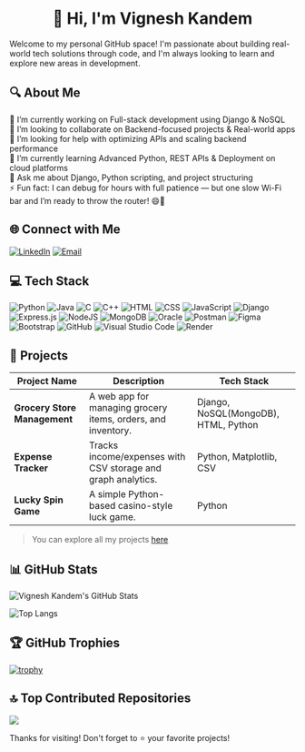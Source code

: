 <h1 align="center">👋 Hi, I'm Vignesh Kandem</h1>

Welcome to my personal GitHub space! I'm passionate about building real-world tech solutions through code, and I'm always looking to learn and explore new areas in development.

## 🔍 About Me

🔭 I’m currently working on Full-stack development using Django & NoSQL<br>👯 I’m looking to collaborate on Backend-focused projects & Real-world apps<br>🤝 I’m looking for help with optimizing APIs and scaling backend performance<br>🌱 I’m currently learning Advanced Python, REST APIs & Deployment on cloud platforms<br>💬 Ask me about Django, Python scripting, and project structuring<br>⚡ Fun fact: I can debug for hours with full patience — but one slow Wi-Fi bar and I’m ready to throw the router! 😄📶

## 🌐 Connect with Me  

[![LinkedIn](https://img.shields.io/badge/LinkedIn-%230077B5.svg?style=for-the-badge&logo=linkedin&logoColor=white)](https://linkedin.com/in/vigneshkandem07) [![Email](https://img.shields.io/badge/Email-D14836?style=for-the-badge&logo=gmail&logoColor=white)](mailto:kandemvignesh@gmail.com)

## 💻 Tech Stack

![Python](https://img.shields.io/badge/python-3670A0?style=for-the-badge&logo=python&logoColor=ffdd54) ![Java](https://img.shields.io/badge/java-%23ED8B00.svg?style=for-the-badge&logo=openjdk&logoColor=white) ![C](https://img.shields.io/badge/c-%2300599C.svg?style=for-the-badge&logo=c&logoColor=white) ![C++](https://img.shields.io/badge/c++-%2300599C.svg?style=for-the-badge&logo=c%2B%2B&logoColor=white) ![HTML](https://img.shields.io/badge/html-%23E34F26.svg?style=for-the-badge&logo=html5&logoColor=white) ![CSS](https://img.shields.io/badge/css-%231572B6.svg?style=for-the-badge&logo=css3&logoColor=white) ![JavaScript](https://img.shields.io/badge/javascript-%23323330.svg?style=for-the-badge&logo=javascript&logoColor=%23F7DF1E) ![Django](https://img.shields.io/badge/django-%23092E20.svg?style=for-the-badge&logo=django&logoColor=white) ![Express.js](https://img.shields.io/badge/express.js-%23404d59.svg?style=for-the-badge&logo=express&logoColor=white) ![NodeJS](https://img.shields.io/badge/node.js-6DA55F?style=for-the-badge&logo=node.js&logoColor=white) ![MongoDB](https://img.shields.io/badge/MongoDB-%234ea94b.svg?style=for-the-badge&logo=mongodb&logoColor=white) ![Oracle](https://img.shields.io/badge/Oracle-F80000?style=for-the-badge&logo=oracle&logoColor=white) ![Postman](https://img.shields.io/badge/Postman-FF6C37?style=for-the-badge&logo=postman&logoColor=white) ![Figma](https://img.shields.io/badge/figma-%23F24E1E.svg?style=for-the-badge&logo=figma&logoColor=white) ![Bootstrap](https://img.shields.io/badge/bootstrap-%23563D7C.svg?style=for-the-badge&logo=bootstrap&logoColor=white) ![GitHub](https://img.shields.io/badge/github-%23121011.svg?style=for-the-badge&logo=github&logoColor=white) ![Visual Studio Code](https://img.shields.io/badge/vscode-%23007ACC.svg?style=for-the-badge&logo=visual-studio-code&logoColor=white) ![Render](https://img.shields.io/badge/render-2f2f2f.svg?style=for-the-badge&logo=render&logoColor=white)

## 🚀 Projects

| Project Name | Description | Tech Stack |
|--------------|-------------|------------|
| **Grocery Store Management** | A web app for managing grocery items, orders, and inventory. | Django, NoSQL(MongoDB), HTML, Python |
| **Expense Tracker** | Tracks income/expenses with CSV storage and graph analytics. | Python, Matplotlib, CSV |
| **Lucky Spin Game** | A simple Python-based casino-style luck game. | Python |

> You can explore all my projects [here](https://github.com/vigneshkandem)

## 📊 GitHub Stats

![Vignesh Kandem's GitHub Stats](https://github-readme-stats.vercel.app/api?username=Vignesh-Kandem&show_icons=true&theme=radical&count_private=true)

![Top Langs](https://github-readme-stats.vercel.app/api/top-langs/?username=Vignesh-Kandem&layout=compact&theme=radical)

## 🏆 GitHub Trophies

[![trophy](https://github-profile-trophy.vercel.app/?username=Vignesh-Kandem&theme=radical&no-frame=true&no-bg=true&margin-w=5)](https://github.com/Vignesh-Kandem)

## 🔝 Top Contributed Repositories

![](https://github-contributor-stats.vercel.app/api?username=Vignesh-Kandem&limit=5&theme=dark&combine_all_yearly_contributions=true)

Thanks for visiting! Don't forget to ⭐ your favorite projects!
